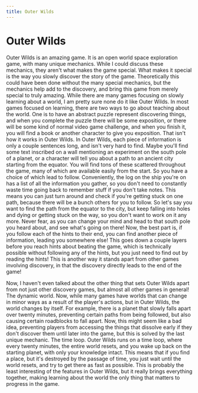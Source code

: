 ```yaml
---
title: Outer Wilds
---
```

# Outer Wilds

Outer Wilds is an amazing game. It is an open world space exploration game, with many unique mechanics. While I could discuss these mechanics, they aren't what makes the game special. What makes it special is the way you slowly discover the story of the game. Theoretically this could have been done without the many special mechanics, but the mechanics help add to the discovery, and bring this game from merely special to truly amazing. While there are many games focusing on slowly learning about a world, I am pretty sure none do it like Outer Wilds. In most games focused on learning, there are two ways to go about teaching about the world. One is to have an abstract puzzle represent discovering things, and when you complete the puzzle there will be some exposition, or there will be some kind of normal video game challenge, and when you finish it, you will find a book or another character to give you exposition. That isn't how it works in Outer Wilds. In Outer Wilds, each piece of information is only a couple sentences long, and isn't very hard to find. Maybe you'll find some text inscribed on a wall mentioning an experiment on the south pole of a planet, or a character will tell you about a path to an ancient city starting from the equator. You will find tons of these scattered throughout the game, many of which are available easily from the start. So you have a choice of which lead to follow. Conveniently, the log on the ship you're on has a list of all the information you gather, so you don't need to constantly waste time going back to remember stuff if you don't take notes. This means you can just turn around and check if you're getting stuck on one path, because there will be a bunch others for you to follow. So let's say you want to find the path from the equator to the city, but keep falling into holes and dying or getting stuck on the way, so you don't want to work on it any more. Never fear, as you can change your mind and head to that south pole you heard about, and see what's going on there! Now, the best part is, if you follow each of the hints to their end, you can find another piece of information, leading you somewhere else! This goes down a couple layers before you reach hints about beating the game, which is technically possible without following any of the hints, but you just need to find out by reading the hints! This is another way it stands apart from other games involving discovery, in that the discovery directly leads to the end of the game!

Now, I haven't even talked about the other thing that sets Outer Wilds apart from not just other discovery games, but almost all other games in general! The dynamic world. Now, while many games have worlds that can change in minor ways as a result of the player's actions, but in Outer Wilds, the world changes by itself. For example, there is a planet that slowly falls apart over twenty minutes, preventing certain paths from being followed, but also causing certain roadblocks to fall apart. Now, this might seem like a bad idea, preventing players from accessing the things that dissolve early if they don't discover them until later into the game, but this is solved by the last unique mechanic. The time loop. Outer Wilds runs on a time loop, where every twenty minutes, the entire world resets, and you wake up back on the starting planet, with only your knowledge intact. This means that if you find a place, but it's destroyed by the passage of time, you just wait until the world resets, and try to get there as fast as possible. This is probably the least interesting of the features in Outer Wilds, but it really brings everything together, making learning about the world the only thing that matters to progress in the game.
